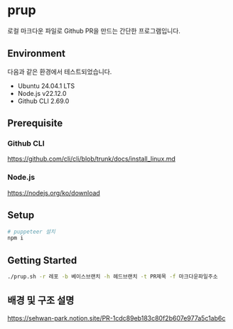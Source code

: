 # prup

로컬 마크다운 파일로 Github PR을 만드는 간단한 프로그램입니다.

## Environment
다음과 같은 환경에서 테스트되었습니다.
- Ubuntu 24.04.1 LTS
- Node.js v22.12.0
- Github CLI 2.69.0

## Prerequisite

### Github CLI
https://github.com/cli/cli/blob/trunk/docs/install_linux.md

### Node.js
https://nodejs.org/ko/download

## Setup
```bash
# puppeteer 설치
npm i
```

## Getting Started
```bash
./prup.sh -r 레포 -b 베이스브랜치 -h 헤드브랜치 -t PR제목 -f 마크다운파일주소
```

## 배경 및 구조 설명
https://sehwan-park.notion.site/PR-1cdc89eb183c80f2b607e977a5c1ab6c